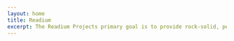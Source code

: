 ```yaml
---
layout: home
title: Readium
excerpt: The Readium Projects primary goal is to provide rock-solid, performant building blocks and applications for EPUB3 publications.
---
```

